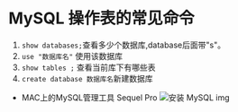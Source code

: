 # MySQL 操作表的常见命令
1. `show databases;`查看多少个数据库,database后面带"s"。
2. `use "数据库名"` 使用该数据库
3. `show tables ;` 查看当前库下有哪些表
4. `create database 数据库名`新建数据库


- MAC上的MySQL管理工具 Sequel Pro
![安装 MySQL img](MySQL操作表的常见命令-image1.png)


